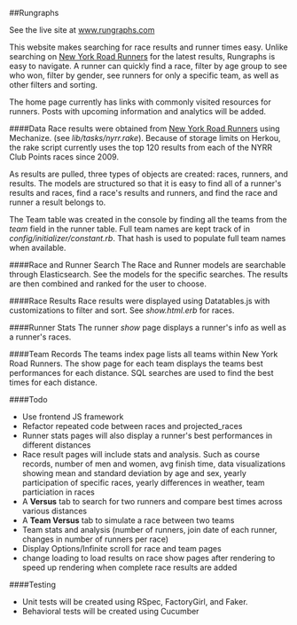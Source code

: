 ##Rungraphs

See the live site at <a href="http://www.rungraphs.com" target=_blank>www.rungraphs.com</a>

This website makes searching for race results and runner times easy. Unlike searching on <a href="http://web2.nyrrc.org/cgi-bin/start.cgi/aes-programs/results/resultsarchive.htm" target=_blank>New York Road Runners</a> for the latest results, Rungraphs is easy to navigate. A runner can quickly find a race, filter by age group to see who won, filter by gender, see runners for only a specific team, as well as other filters and sorting.

The home page currently has links with commonly visited resources for runners. Posts with upcoming information and analytics will be added.

####Data
Race results were obtained from <a href="http://web2.nyrrc.org/cgi-bin/start.cgi/aes-programs/results/resultsarchive.htm" target=_blank>New York Road Runners</a> using Mechanize. (see *lib/tasks/nyrr.rake*). Because of storage limits on Herkou, the rake script currently uses the top 120 results from each of the NYRR Club Points races since 2009.

As results are pulled, three types of objects are created: races, runners, and results. The models are structured so that it is easy to find all of a runner's results and races, find a race's results and runners, and find the race and runner a result belongs to.

The Team table was created in the console by finding all the teams from the *team* field in the runner table. Full team names are kept track of in *config/initializer/constant.rb*. That hash is used to populate full team names when available.

####Race and Runner Search
The Race and Runner models are searchable through Elasticsearch. See the models for the specific searches. The results are then combined and ranked for the user to choose.

####Race Results
Race results were displayed using Datatables.js with customizations to filter and sort. See *show.html.erb* for races.

####Runner Stats
The runner *show* page displays a runner's info as well as a runner's races.

####Team Records
The teams index page lists all teams within New York Road Runners. The show page for each team displays the teams best performances for each distance. SQL searches are used to find the best times for each distance.

####Todo
-	Use frontend JS framework
-	Refactor repeated code between races and projected_races
-   Runner stats pages will also display a runner's best performances in different distances
-   Race result pages will include stats and analysis. Such as course records, number of men and women, avg finish time, data visualizations showing mean and standard deviation by age and sex, yearly participation of specific races, yearly differences in weather, team particiation in races
-   A **Versus** tab to search for two runners and compare best times across various distances
-   A **Team Versus** tab to simulate a race between two teams
-   Team stats and analysis (number of runners, join date of each runner, changes in number of runners per race)
-   Display Options/Infinite scroll for race and team pages
-   change loading to load results on race show pages after rendering to speed up rendering when complete race results are added

####Testing
-   Unit tests will be created using RSpec, FactoryGirl, and Faker.
-   Behavioral tests will be created using Cucumber
